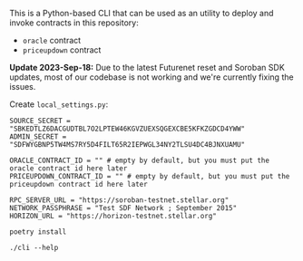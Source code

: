 This is a Python-based CLI that can be used as an utility to deploy and invoke
contracts in this repository:
- `oracle` contract
- `priceupdown` contract

**Update 2023-Sep-18:**
Due to the latest Futurenet reset and Soroban SDK updates, most of our codebase is not
working and we're currently fixing the issues.

Create `local_settings.py`:

```
SOURCE_SECRET = "SBKEDTLZ6DACGUDTBL7O2LPTEW46KGVZUEXSQGEXCBE5KFKZGDCD4YWW"
ADMIN_SECRET = "SDFWYGBNP5TW4MS7RY5D4FILT65R2IEPWGL34NY2TLSU4DC4BJNXUAMU"

ORACLE_CONTRACT_ID = "" # empty by default, but you must put the oracle contract id here later
PRICEUPDOWN_CONTRACT_ID = "" # empty by default, but you must put the priceupdown contract id here later

RPC_SERVER_URL = "https://soroban-testnet.stellar.org"
NETWORK_PASSPHRASE = "Test SDF Network ; September 2015"
HORIZON_URL = "https://horizon-testnet.stellar.org"
```

```
poetry install

./cli --help
```
